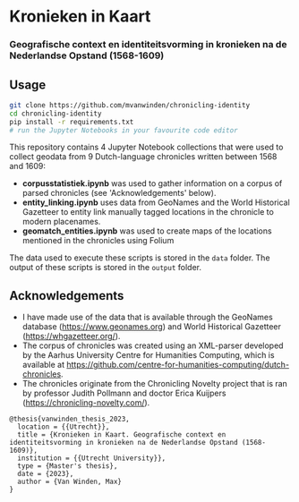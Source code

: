 # Kronieken in Kaart
### Geografische context en identiteitsvorming in kronieken na de Nederlandse Opstand (1568-1609)

## Usage
```bash
git clone https://github.com/mvanwinden/chronicling-identity
cd chronicling-identity
pip install -r requirements.txt
# run the Jupyter Notebooks in your favourite code editor
```

This repository contains 4 Jupyter Notebook collections that were used to collect geodata from 9 Dutch-language chronicles written between 1568 and 1609:
- **corpusstatistiek.ipynb** was used to gather information on a corpus of parsed chronicles (see 'Acknowledgements' below).
- **entity_linking.ipynb** uses data from GeoNames and the World Historical Gazetteer to entity link manually tagged locations in the chronicle to modern placenames.
- **geomatch_entities.ipynb** was used to create maps of the locations mentioned in the chronicles using Folium

The data used to execute these scripts is stored in the `data` folder. The output of these scripts is stored in the `output` folder. 

## Acknowledgements
- I have made use of the data that is available through the GeoNames database (https://www.geonames.org) and World Historical Gazetteer (https://whgazetteer.org/).
- The corpus of chronicles was created using an XML-parser developed by the Aarhus University Centre for Humanities Computing, which is available at https://github.com/centre-for-humanities-computing/dutch-chronicles.
- The chronicles originate from the Chronicling Novelty project that is ran by professor Judith Pollmann and doctor Erica Kuijpers (https://chronicling-novelty.com/).

```
@thesis{vanwinden_thesis_2023,
  location = {{Utrecht}},
  title = {Kronieken in Kaart. Geografische context en identiteitsvorming in kronieken na de Nederlandse Opstand (1568-1609)},
  institution = {{Utrecht University}},
  type = {Master's thesis},
  date = {2023},
  author = {Van Winden, Max}
}
```
